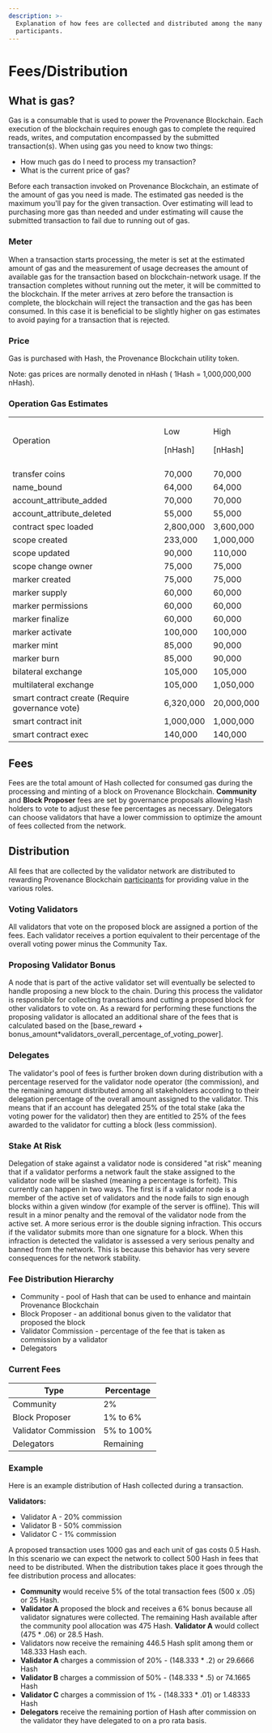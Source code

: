 ```yaml
---
description: >-
  Explanation of how fees are collected and distributed among the many network
  participants.
---
```


# Fees/Distribution

## What is gas?

Gas is a consumable that is used to power the Provenance Blockchain. Each execution of the blockchain requires enough gas to complete the required reads, writes, and computation encompassed by the submitted transaction(s). When using gas you need to know two things:

* How much gas do I need to process my transaction?
* What is the current price of gas?

Before each transaction invoked on Provenance Blockchain, an estimate of the amount of gas you need is made. The estimated gas needed is the maximum you'll pay for the given transaction. Over estimating will lead to purchasing more gas than needed and under estimating will cause the submitted transaction to fail due to running out of gas.

### Meter

When a transaction starts processing, the meter is set at the estimated amount of gas and the measurement of usage decreases the amount of available gas for the transaction based on blockchain-network usage. If the transaction completes without running out the meter, it will be committed to the blockchain. If the meter arrives at zero before the transaction is complete, the blockchain will reject the transaction and the gas has been consumed. In this case it is beneficial to be slightly higher on gas estimates to avoid paying for a transaction that is rejected.

### Price

Gas is purchased with Hash, the Provenance Blockchain utility token.

Note: gas prices are normally denoted in nHash ( 1Hash = 1,000,000,000 nHash).

### Operation Gas Estimates

|                                                 |                          |                           |
| ----------------------------------------------- | ------------------------ | ------------------------- |
| Operation                                       | <p>Low</p><p>[nHash]</p> | <p>High</p><p>[nHash]</p> |
|                                                 |                          |                           |
| transfer coins                                  | 70,000                   | 70,000                    |
| name\_bound                                     | 64,000                   | 64,000                    |
| account\_attribute\_added                       | 70,000                   | 70,000                    |
| account\_attribute\_deleted                     | 55,000                   | 55,000                    |
| contract spec loaded                            | 2,800,000                | 3,600,000                 |
| scope created                                   | 233,000                  | 1,000,000                 |
| scope updated                                   | 90,000                   | 110,000                   |
| scope change owner                              | 75,000                   | 75,000                    |
| marker created                                  | 75,000                   | 75,000                    |
| marker supply                                   | 60,000                   | 60,000                    |
| marker permissions                              | 60,000                   | 60,000                    |
| marker finalize                                 | 60,000                   | 60,000                    |
| marker activate                                 | 100,000                  | 100,000                   |
| marker mint                                     | 85,000                   | 90,000                    |
| marker burn                                     | 85,000                   | 90,000                    |
| bilateral exchange                              | 105,000                  | 105,000                   |
| multilateral exchange                           | 105,000                  | 1,050,000                 |
| smart contract create (Require governance vote) | 6,320,000                | 20,000,000                |
| smart contract init                             | 1,000,000                | 1,000,000                 |
| smart contract exec                             | 140,000                  | 140,000                   |

## Fees

Fees are the total amount of Hash collected for consumed gas during the processing and minting of a block on Provenance Blockchain. **Community** and **Block Proposer** fees are set by governance proposals allowing Hash holders to vote to adjust these fee percentages as necessary. Delegators can choose validators that have a lower commission to optimize the amount of fees collected from the network.

## Distribution

All fees that are collected by the validator network are distributed to rewarding Provenance Blockchain [participants](../community/participants.md) for providing value in the various roles.

### Voting Validators

All validators that vote on the proposed block are assigned a portion of the fees. Each validator receives a portion equivalent to their percentage of the overall voting power minus the Community Tax.

### Proposing Validator Bonus

A node that is part of the active validator set will eventually be selected to handle proposing a new block to the chain. During this process the validator is responsible for collecting transactions and cutting a proposed block for other validators to vote on. As a reward for performing these functions the proposing validator is allocated an additional share of the fees that is calculated based on the \[base\_reward + bonus\_amount\*validators\_overall\_percentage\_of\_voting\_power].

### Delegates

The validator's pool of fees is further broken down during distribution with a percentage reserved for the validator node operator (the commission), and the remaining amount distributed among all stakeholders according to their delegation percentage of the overall amount assigned to the validator. This means that if an account has delegated 25% of the total stake (aka the voting power for the validator) then they are entitled to 25% of the fees awarded to the validator for cutting a block (less commission).

### Stake At Risk

Delegation of stake against a validator node is considered "at risk" meaning that if a validator performs a network fault the stake assigned to the validator node will be slashed (meaning a percentage is forfeit). This currently can happen in two ways. The first is if a validator node is a member of the active set of validators and the node fails to sign enough blocks within a given window (for example of the server is offline). This will result in a minor penalty and the removal of the validator node from the active set. A more serious error is the double signing infraction. This occurs if the validator submits more than one signature for a block. When this infraction is detected the validator is assessed a very serious penalty and banned from the network. This is because this behavior has very severe consequences for the network stability.

### Fee Distribution Hierarchy

* Community - pool of Hash that can be used to enhance and maintain Provenance Blockchain
* Block Proposer - an additional bonus given to the validator that proposed the block
* Validator Commission - percentage of the fee that is taken as commission by a validator
* Delegators

### Current Fees

| Type                 | Percentage |
| -------------------- | ---------- |
| Community            | 2%         |
| Block Proposer       | 1% to 6%   |
| Validator Commission | 5% to 100% |
| Delegators           | Remaining  |

### **Example**

Here is an example distribution of Hash collected during a transaction.

**Validators:**

* Validator A - 20% commission
* Validator B - 50% commission
* Validator C - 1% commission

A proposed transaction uses 1000 gas and each unit of gas costs 0.5 Hash. In this scenario we can expect the network to collect 500 Hash in fees that need to be distributed. When the distribution takes place it goes through the fee distribution process and allocates:

* **Community** would receive 5% of the total transaction fees (500 x .05) or 25 Hash.
* **Validator A** proposed the block and receives a 6% bonus because all validator signatures were collected. The remaining Hash available after the community pool allocation was 475 Hash. **Validator A** would collect (475 \* .06) or 28.5 Hash.
* Validators now receive the remaining 446.5 Hash split among them or 148.333 Hash each.
* **Validator A** charges a commission of 20% - (148.333 \* .2) or 29.6666 Hash
* **Validator B** charges a commission of 50% - (148.333 \* .5) or 74.1665 Hash
* **Validator C** charges a commission of 1% - (148.333 \* .01) or 1.48333 Hash
* **Delegators** receive the remaining portion of Hash after commission on the validator they have delegated to on a pro rata basis.
